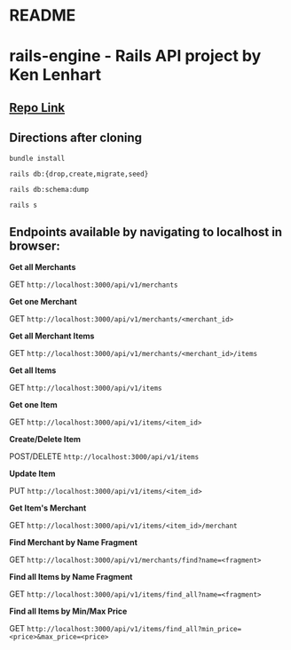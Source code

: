 # README

# rails-engine - Rails API project by Ken Lenhart

## [Repo Link](https://github.com/Penitent0/rails-engine)

## Directions after cloning 

`bundle install`

`rails db:{drop,create,migrate,seed}`

`rails db:schema:dump`

`rails s`

## Endpoints available by navigating to localhost in browser:

**Get all Merchants**

GET `http://localhost:3000/api/v1/merchants`

**Get one Merchant**

GET `http://localhost:3000/api/v1/merchants/<merchant_id>`

**Get all Merchant Items**

GET `http://localhost:3000/api/v1/merchants/<merchant_id>/items`

**Get all Items**

GET `http://localhost:3000/api/v1/items`

**Get one Item**

GET `http://localhost:3000/api/v1/items/<item_id>`

**Create/Delete Item**

POST/DELETE `http://localhost:3000/api/v1/items`

**Update Item**

PUT `http://localhost:3000/api/v1/items/<item_id>`

**Get Item's Merchant**

GET `http://localhost:3000/api/v1/items/<item_id>/merchant`

**Find Merchant by Name Fragment**

GET `http://localhost:3000/api/v1/merchants/find?name=<fragment>`

**Find all Items by Name Fragment**

GET `http://localhost:3000/api/v1/items/find_all?name=<fragment>`

**Find all Items by Min/Max Price**

GET `http://localhost:3000/api/v1/items/find_all?min_price=<price>&max_price=<price>`





